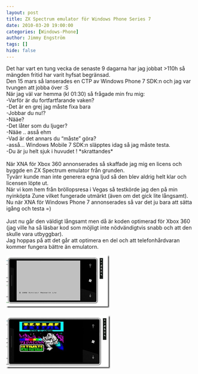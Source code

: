 ```yaml
---
layout: post
title: ZX Spectrum emulator för Windows Phone Series 7
date: 2010-03-20 19:00:00
categories: [Windows-Phone]
author: Jimmy Engström
tags: []
hide: false
---
```

<p>Det har vart en tung vecka de senaste 9 dagarna har jag jobbat &gt;110h s&aring; m&auml;ngden fritid har varit hyfsat begr&auml;nsad. <br /> Den 15 mars s&aring; lanserades en CTP av Windows Phone 7 SDK:n och jag var tvungen att jobba &ouml;ver :S <br /> N&auml;r jag v&auml;l var hemma (kl 01:30)&nbsp;s&aring; fr&aring;gade min fru mig: <br /> -Varf&ouml;r &auml;r du fortfartfarande vaken? <br /> -Det &auml;r en grej jag m&aring;ste fixa bara <br /> -Jobbar du nu!? <br /> -N&auml;&auml;e? <br /> -Det l&aring;ter som du ljuger? <br /> -N&auml;&auml;e .. ass&aring; ehm <br /> -Vad &auml;r det annars du &ldquo;m&aring;ste&rdquo; g&ouml;ra? <br /> -ass&aring;&hellip; Windows Mobile 7 SDK:n sl&auml;pptes idag s&aring; jag m&aring;ste testa. <br /> -Du &auml;r ju helt sjuk i huvudet ! *skrattandes* <br /> <br /> N&auml;r XNA f&ouml;r Xbox 360 annonserades s&aring; skaffade jag mig en licens och byggde en ZX Spectrum emulator fr&aring;n grunden. <br /> Tyv&auml;rr kunde man inte generera egna ljud s&aring; den blev aldrig helt klar och licensen l&ouml;pte ut. <br /> N&auml;r vi kom hem fr&aring;n br&ouml;llopsresa i Vegas s&aring; testk&ouml;rde jag den p&aring; min nyink&ouml;pta Zune vilket fungerade utm&auml;rkt (&auml;ven om det gick lite l&aring;ngsamt). <br /> Nu n&auml;r XNA f&ouml;r Windows Phone 7 annonserades s&aring; var det ju bara att s&auml;tta ig&aring;ng och testa =) <br /> <br /> Just nu g&aring;r den v&auml;ldigt l&aring;ngsamt men d&aring; &auml;r koden optimerad f&ouml;r Xbox 360 (jag ville ha s&aring; l&auml;sbar kod som m&ouml;jligt inte n&ouml;dv&auml;ndigtvis snabb och att den skulle vara utbyggbar). <br /> Jag hoppas p&aring; att det g&aring;r att optimera en del och att telefonh&aring;rdvaran kommer fungera b&auml;ttre &auml;n emulatorn.</p>
<p><a href="/PostImages/WindowsLiveWriter/ZXSpectrumemulatorfrWindowsPhoneSeries7/5DB0C46B/spectrum1.jpg"><img style="display: inline; border-width: 0px;" title="spectrum1" src="/PostImages/WindowsLiveWriter/ZXSpectrumemulatorfrWindowsPhoneSeries7/3F365DB5/spectrum1_thumb.jpg" alt="spectrum1" width="276" height="141" border="0" /></a> <br /> <br /> <a href="/PostImages/WindowsLiveWriter/ZXSpectrumemulatorfrWindowsPhoneSeries7/1F1B50F8/spectrum2.jpg"><img style="display: inline; border-width: 0px;" title="spectrum2" src="/PostImages/WindowsLiveWriter/ZXSpectrumemulatorfrWindowsPhoneSeries7/30F7E4C5/spectrum2_thumb.jpg" alt="spectrum2" width="278" height="142" border="0" /></a></p>
